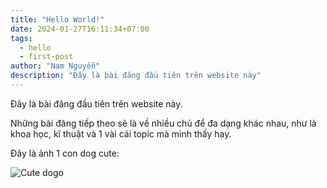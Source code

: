 ```yaml
---
title: "Hello World!"
date: 2024-01-27T16:11:34+07:00
tags:
  - hello
  - first-post
author: "Nam Nguyễn"
description: "Đây là bài đăng đầu tiên trên website này"
---
```


Đây là bài đăng đầu tiên trên website này.

Những bài đăng tiếp theo sẽ là về nhiều chủ để đa dạng khác nhau, như là khoa học, kĩ thuật và 1 vài cái topic mà mình thấy hay. 

Đây là ảnh 1 con dog cute:

![Cute dogo](/img/hello-world/dogo1.jpg)
